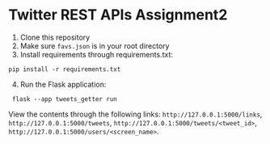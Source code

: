# Twitter REST APIs Assignment2

1. Clone this repository
2. Make sure `favs.json` is in your root directory
3. Install requirements through requirements.txt:
```
pip install -r requirements.txt
```
4. Run the Flask application:
```
 flask --app tweets_getter run
```

View the contents through the following links:  `http://127.0.0.1:5000/links`, `http://127.0.0.1:5000/tweets`, `http://127.0.0.1:5000/tweets/<tweet_id>`, `http://127.0.0.1:5000/users/<screen_name>`.
